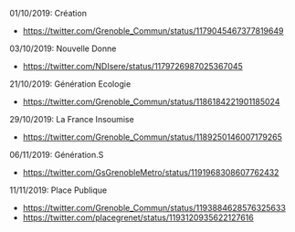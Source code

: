 01/10/2019: Création
  - https://twitter.com/Grenoble_Commun/status/1179045467377819649

03/10/2019: Nouvelle Donne
  - https://twitter.com/NDIsere/status/1179726987025367045

21/10/2019: Génération Ecologie
  - https://twitter.com/Grenoble_Commun/status/1186184221901185024

29/10/2019: La France Insoumise
  - https://twitter.com/Grenoble_Commun/status/1189250146007179265

06/11/2019: Génération.S
  - https://twitter.com/GsGrenobleMetro/status/1191968308607762432

11/11/2019: Place Publique
  - https://twitter.com/Grenoble_Commun/status/1193884628576325633
  - https://twitter.com/placegrenet/status/1193120935622127616

